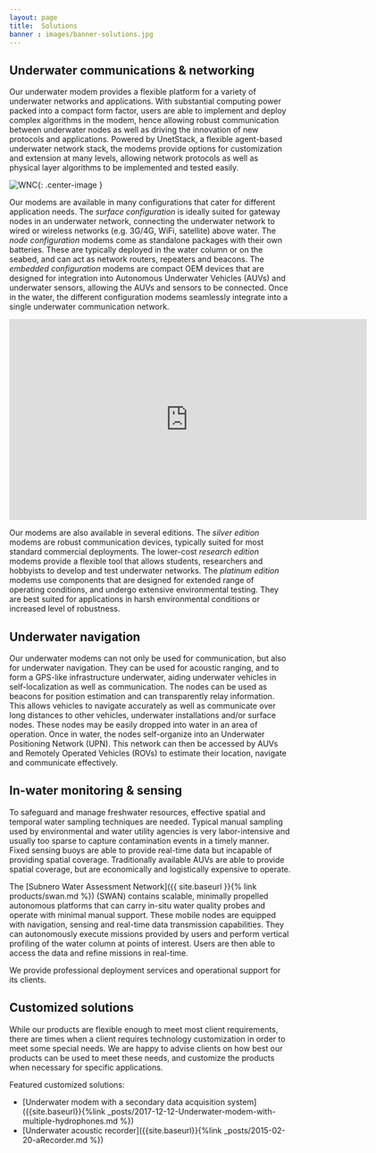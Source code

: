 ```yaml
---
layout: page
title:  Solutions
banner : images/banner-solutions.jpg
---
```


## Underwater communications & networking

Our underwater modem provides a flexible platform for a variety of underwater networks and applications. With substantial computing power packed into a compact form factor, users are able to implement and deploy complex algorithms in the modem, hence allowing robust communication between underwater nodes as well as driving the innovation of new protocols and applications. Powered by UnetStack, a flexible agent-based underwater network stack, the modems provide options for customization and extension at many levels, allowing network protocols as well as physical layer algorithms to be implemented and tested easily.

![WNC]({{site.baseurl}}/images/network.jpg){: .center-image  }

Our modems are available in many configurations that cater for different application needs. The _surface configuration_ is ideally suited for gateway nodes in an underwater network, connecting the underwater network to wired or wireless networks (e.g. 3G/4G, WiFi, satellite) above water. The _node configuration_ modems come as standalone packages with their own batteries. These are typically deployed in the water column or on the seabed, and can act as network routers, repeaters and beacons. The _embedded configuration_ modems are compact OEM devices that are designed for integration into Autonomous Underwater Vehicles (AUVs) and underwater sensors, allowing the AUVs and sensors to be connected. Once in the water, the different configuration modems seamlessly integrate into a single underwater communication network.

<div class="video-wrapper">
<iframe width="640" height="360" src="https://www.youtube.com/embed/VWZ8Nh3QgFU" frameborder="0" allow="autoplay; encrypted-media" allowfullscreen></iframe>
</div>

Our modems are also available in several editions. The _silver edition_ modems are robust communication devices, typically suited for most standard commercial deployments. The lower-cost _research edition_ modems provide a flexible tool that allows students, researchers and hobbyists to develop and test underwater networks. The _platinum edition_ modems use components that are designed for extended range of operating conditions, and undergo extensive environmental testing. They are best suited for applications in harsh environmental conditions or increased level of robustness.


<div class='one spacing'></div>

## Underwater navigation

Our underwater modems can not only be used for communication, but also for underwater navigation. They can be used for acoustic ranging, and to form a GPS-like infrastructure underwater, aiding underwater vehicles in self-localization as well as communication. The nodes can be used as beacons for position estimation and can transparently relay information. This allows vehicles to navigate accurately as well as communicate over long distances to other vehicles, underwater installations and/or surface nodes. These nodes may be easily dropped into water in an area of operation. Once in water, the nodes self-organize into an Underwater Positioning Network (UPN). This network can then be accessed by AUVs and Remotely Operated Vehicles (ROVs) to estimate their location, navigate and communicate effectively.

<div class='one spacing'></div>

## In-water monitoring & sensing

To safeguard and manage freshwater resources, effective spatial and temporal water sampling techniques are needed. Typical manual sampling used by environmental and water utility agencies is very labor-intensive and usually too sparse to capture contamination events in a timely manner. Fixed sensing buoys are able to provide real-time data but incapable of providing spatial coverage. Traditionally available AUVs are able to provide spatial coverage, but are economically and logistically expensive to operate.

The [Subnero Water Assessment Network]({{ site.baseurl }}{% link products/swan.md %}) (SWAN) contains scalable, minimally propelled autonomous platforms that can carry in-situ water quality probes and operate with minimal manual support. These mobile nodes are equipped with navigation, sensing and real-time data transmission capabilities. They can autonomously execute missions provided by users and perform vertical profiling of the water column at points of interest. Users are then able to access the data and refine missions in real-time.

We provide professional deployment services and operational support for its clients.

<div class='one spacing'></div>

## Customized solutions

While our products are flexible enough to meet most client requirements, there are times when a client requires technology customization in order to meet some special needs. We are happy to advise clients on how best our products can be used to meet these needs, and customize the products when necessary for specific applications.

Featured customized solutions:

- [Underwater modem with a secondary data acquisition system]({{site.baseurl}}{%link _posts/2017-12-12-Underwater-modem-with-multiple-hydrophones.md %})
- [Underwater acoustic recorder]({{site.baseurl}}{%link _posts/2015-02-20-aRecorder.md %})
